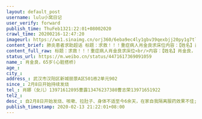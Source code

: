 ```yaml
---
layout: default_post
username: lulu小窝日记
user_verify: forward
publish_time: ThuFeb1321:22:01+08002020
crawl_time: 20200216-12:47:20
imageurl: https://wx1.sinaimg.cn/orj360/6eba9ec4ly1gbv39qexbjj20py1g7tlj.jpg,https://wx1.sinaimg.cn/orj360/6eba9ec4ly1gbv39ri3upj21hc0u01i3.jpg,https://wx2.sinaimg.cn/orj360/6eba9ec4ly1gbv39tazggj20u01hc4qp.jpg
content_brief: 肺炎患者求助超话 标题：求救！！！重症病人肖金良求床位内容：【姓名】肖金良，65岁(心脏搭桥)【所在小区、社区】武汉市汉阳区新城丽景A区501栋2单元902【患病时间】2月8日开始持续发烧【联系方式】肖娜（女儿）  13971612895                             曹露13476237380曹志荣139716519 ...全文
content_full_raw: 标题：求救！！！重症病人肖金良求床位<br/>内容：【姓名】肖金良，65岁(心脏搭桥)<br/>【所在小区、社区】武汉市汉阳区新城丽景A区501栋2单元902<br/>【患病时间】2月8日开始持续发烧<br/>【联系方式】<br/>肖娜（女儿）13971612895<br/>曹露13476237380<br/>曹志荣13971651922<br/>【病情描述】<br/>自2月8日开始发烧、咳嗽、拉肚子、身体不适至今6余天，在家自我隔离服药效果不佳;2月12日在汉阳医院检查CT和查血，高度疑似，医院说必须要社区开证明做核酸检查并安排医院，医院自己不能收治。期间反复联系对口社区，答复为需排队等候消息，但现在父亲身体很虚弱，每天只能昏睡，进点流食，看着他这么痛苦，不知道能坚持多久，我现在只希望社区工作人员能严格执行省委文件精神，尽快帮忙联系医院，让父亲能得到及时救治，给他一条生路<br/>请朋友们大力协助，万分感谢！
status_url: https://m.weibo.cn/status/4471617369091059
name_: 肖金良，65岁(心脏搭桥)
age_: 
city_: 
address_: 武汉市汉阳区新城丽景A区501栋2单元902
since_: 2月8日开始持续发烧
tel_: 肖娜（女儿）13971612895曹露13476237380曹志荣13971651922
tel2_: 
desc_: 自2月8日开始发烧、咳嗽、拉肚子、身体不适至今6余天，在家自我隔离服药效果不佳;2月12日在汉阳医院检查CT和查血，高度疑似，医院说必须要社区开证明做核酸检查并安排医院，医院自己不能收治。期间反复联系对口社区，答复为需排队等候消息，但现在父亲身体很虚弱，每天只能昏睡，进点流食，看着他这么痛苦，不知道能坚持多久，我现在只希望社区工作人员能严格执行省委文件精神，尽快帮忙联系医院，让父亲能得到及时救治，给他一条生路请朋友们大力协助，万分感谢！
publish_timestamp: 2020-02-13 21:22:01+08:00
---
```

